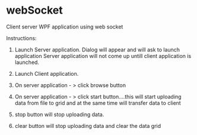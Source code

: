 # webSocket
Client server WPF application using web socket

Instructions:

1.	Launch Server application. 
	Dialog will appear and will ask to launch application
	Server application will not come up untill client application is launched.

2.	Launch Client application.
3.	On server application - > click browse button
4.	On server application - > click start button....this will start uploading data from file to grid and at the same time will transfer data to client


5.	stop button will stop uploading data.
6.	clear button will stop uploading data and clear the data grid